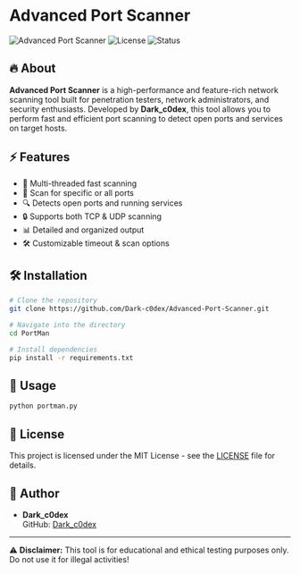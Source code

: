 # Advanced Port Scanner

![Advanced Port Scanner](https://img.shields.io/badge/Version-1.0-blue.svg)
![License](https://img.shields.io/badge/License-MIT-green.svg)
![Status](https://img.shields.io/badge/Status-Active-brightgreen.svg)

## 🔥 About

**Advanced Port Scanner** is a high-performance and feature-rich network scanning tool built for penetration testers, network administrators, and security enthusiasts. Developed by **Dark_c0dex**, this tool allows you to perform fast and efficient port scanning to detect open ports and services on target hosts.

## ⚡ Features

- 🚀 Multi-threaded fast scanning
- 🎯 Scan for specific or all ports
- 🔍 Detects open ports and running services
- 🔒 Supports both TCP & UDP scanning
- 📊 Detailed and organized output
- 🛠 Customizable timeout & scan options

## 🛠 Installation

```bash
# Clone the repository
git clone https://github.com/Dark-c0dex/Advanced-Port-Scanner.git

# Navigate into the directory
cd PortMan

# Install dependencies
pip install -r requirements.txt
```

## 🚀 Usage

```bash
python portman.py
```

## 📜 License

This project is licensed under the MIT License - see the [LICENSE](LICENSE) file for details.

## 👤 Author

- **Dark_c0dex**  
  GitHub: [Dark_c0dex](https://github.com/Dark-c0dex)

---

⚠️ **Disclaimer:** This tool is for educational and ethical testing purposes only. Do not use it for illegal activities!
